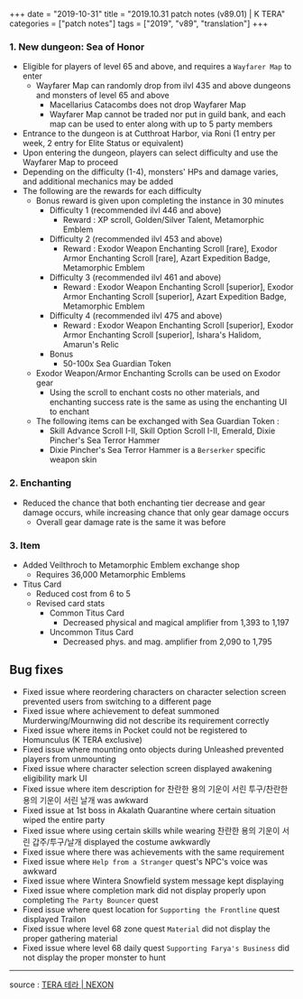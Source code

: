 +++
date = "2019-10-31"
title = "2019.10.31 patch notes (v89.01) | K TERA"
categories = ["patch notes"]
tags = ["2019", "v89", "translation"]
+++

### 1. New dungeon: Sea of Honor
- Eligible for players of level 65 and above, and requires a `Wayfarer Map` to enter
  - Wayfarer Map can randomly drop from ilvl 435 and above dungeons and monsters of level 65 and above
    - Macellarius Catacombs does not drop Wayfarer Map
    - Wayfarer Map cannot be traded nor put in guild bank, and each map can be used to enter along with up to 5 party members
- Entrance to the dungeon is at Cutthroat Harbor, via Roni (1 entry per week, 2 entry for Elite Status or equivalent)
- Upon entering the dungeon, players can select difficulty and use the Wayfarer Map to proceed
- Depending on the difficulty (1-4), monsters' HPs and damage varies, and additional mechanics may be added
- The following are the rewards for each difficulty
  - Bonus reward is given upon completing the instance in 30 minutes
    - Difficulty 1 (recommended ilvl 446 and above)
      - Reward : XP scroll, Golden/Silver Talent, Metamorphic Emblem
    - Difficulty 2 (recommended ilvl 453 and above)
      - Reward : Exodor Weapon Enchanting Scroll [rare], Exodor Armor Enchanting Scroll [rare], Azart Expedition Badge, Metamorphic Emblem
    - Difficulty 3 (recommended ilvl 461 and above)
      - Reward : Exodor Weapon Enchanting Scroll [superior], Exodor Armor Enchanting Scroll [superior], Azart Expedition Badge, Metamorphic Emblem
    - Difficulty 4 (recommended ilvl 475 and above)
      - Reward : Exodor Weapon Enchanting Scroll [superior], Exodor Armor Enchanting Scroll [superior], Ishara's Halidom, Amarun's Relic
    - Bonus
      - 50-100x Sea Guardian Token
  - Exodor Weapon/Armor Enchanting Scrolls can be used on Exodor gear
    - Using the scroll to enchant costs no other materials, and enchanting success rate is the same as using the enchanting UI to enchant
  - The following items can be exchanged with Sea Guardian Token :
    - Skill Advance Scroll I-II, Skill Option Scroll I-II, Emerald, Dixie Pincher's Sea Terror Hammer
    - Dixie Pincher's Sea Terror Hammer is a `Berserker` specific weapon skin

### 2. Enchanting
- Reduced the chance that both enchanting tier decrease and gear damage occurs, while increasing chance that only gear damage occurs
  - Overall gear damage rate is the same it was before

### 3. Item
- Added Veilthroch to Metamorphic Emblem exchange shop
  - Requires 36,000 Metamorphic Emblems
- Titus Card
  - Reduced cost from 6 to 5
  - Revised card stats
    - Common Titus Card
      - Decreased physical and magical amplifier from 1,393 to 1,197
    - Uncommon Titus Card
      - Decreased phys. and mag. amplifier from 2,090 to 1,795

## Bug fixes

- Fixed issue where reordering characters on character selection screen prevented users from switching to a different page
- Fixed issue where achievement to defeat summoned Murderwing/Mournwing did not describe its requirement correctly
- Fixed issue where items in Pocket could not be registered to Homunculus (K TERA exclusive)
- Fixed issue where mounting onto objects during Unleashed prevented players from unmounting
- Fixed issue where character selection screen displayed awakening eligibility mark UI
- Fixed issue where item description for 찬란한 용의 기운이 서린 투구/찬란한 용의 기운이 서린 날개 was awkward
- Fixed issue at 1st boss in Akalath Quarantine where certain situation wiped the entire party
- Fixed issue where using certain skills while wearing 찬란한 용의 기운이 서린 갑주/투구/날개 displayed the costume awkwardly
- Fixed issue where there was achievements with the same requirement
- Fixed issue where `Help from a Stranger` quest's NPC's voice was awkward
- Fixed issue where Wintera Snowfield system message kept displaying
- Fixed issue where completion mark did not display properly upon completing `The Party Bouncer` quest
- Fixed issue where quest location for `Supporting the Frontline` quest displayed Trailon
- Fixed issue where level 68 zone quest `Material` did not display the proper gathering material
- Fixed issue where level 68 daily quest `Supporting Farya's Business` did not display the proper monster to hunt

----

source : [TERA 테라 | NEXON](http://tera.nexon.com/news/update/view.aspx?n4articlesn=415)
